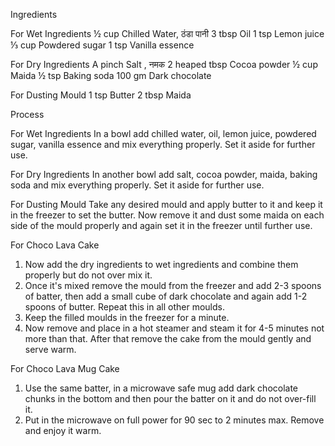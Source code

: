 Ingredients

For Wet Ingredients
½ cup Chilled Water,  ठंडा पानी
3 tbsp Oil
1 tsp Lemon juice
⅓ cup Powdered sugar
1 tsp Vanilla essence

For Dry Ingredients
A pinch Salt  , नमक
2 heaped tbsp Cocoa powder 
½ cup Maida 
½ tsp Baking soda 
100 gm Dark chocolate 

For Dusting Mould
1 tsp Butter 
2 tbsp Maida 

Process

For Wet Ingredients
In a bowl add chilled water, oil, lemon juice, powdered sugar, vanilla essence and mix everything properly.
Set it aside for further use.

For Dry Ingredients
In another bowl add salt, cocoa powder, maida, baking soda and mix everything properly.
Set it aside for further use.

For Dusting Mould
Take any desired mould and apply butter to it and keep it in the freezer to set the butter.
Now remove it and dust some maida on each side of the mould properly and again set it in the freezer until further use.

For Choco Lava Cake 
1. Now add the dry ingredients to wet ingredients and combine them properly but do not over mix it.
2. Once it's mixed remove the mould from the freezer and add 2-3 spoons of batter, then add a small cube of dark chocolate and again add 1-2 spoons of butter. Repeat this in all other moulds.
3. Keep the filled moulds in the freezer for a minute.
4. Now remove and place in a hot steamer and steam it for 4-5 minutes not more than that.
After that remove the cake from the mould gently and serve warm.

For Choco Lava Mug Cake
1. Use the same batter, in a microwave safe mug add dark chocolate chunks in the bottom and then pour the batter on it and do not over-fill it.
2. Put in the microwave on full power for 90 sec to 2 minutes max.
Remove and enjoy it warm.
